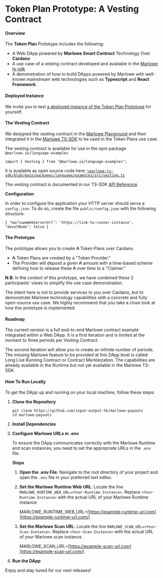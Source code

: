 # Token Plan Prototype: A Vesting Contract

#### Overview <a href="#overview" id="overview"></a>

The **Token Plan** Prototype includes the following:

* A Web DApp powered by **Marlowe Smart Contract** Technology Over **Cardano**
* A use case of a vesting contract developed and available in the [Marlowe ts-sdk](https://github.com/input-output-hk/marlowe-ts-sdk/)
* A demonstration of how to build DApps powered by Marlowe with well-known mainstream web technologies such as **Typescript** and **React Framework**.

#### Deployed Instance <a href="#deployed-instance" id="deployed-instance"></a>

We invite you to test [a deployed instance of the Token Plan Prototype](https://token-plans-preprod.prod.scdev.aws.iohkdev.io/) for yourself.

#### The Vesting Contract <a href="#the-vesting-contract" id="the-vesting-contract"></a>

We designed the vesting contract in the [Marlowe Playground](https://play.marlowe.iohk.io/) and then integrated it in the [Marlowe TS-SDK](https://github.com/input-output-hk/marlowe-ts-sdk) to be used in the Token Plans use case.

The vesting contract is available for use in the npm package `@marlowe.io/language-examples`

```
import { Vesting } from "@marlowe.io/language-examples";
```

It is available as open source code here: [`\marlowe-ts-sdk/blob/main/packages/language/examples/src/vesting.ts`](https://github.com/input-output-hk/marlowe-ts-sdk/blob/main/packages/language/examples/src/vesting.ts)

The vesting contract is documented in our TS-SDK [API Reference](https://input-output-hk.github.io/marlowe-ts-sdk/modules/\_marlowe\_io\_language\_examples.vesting.html).

**Configuration**

In order to configure the application your HTTP server should serve a `config.json`. To do so, create the file `public/config.json` with the following structure:

```
{ "marloweWebServerUrl": 'https://link-to-runner-instance', "develMode": false }
```

#### The Prototype <a href="#the-prototype" id="the-prototype"></a>

The prototype allows you to create ₳ Token Plans over Cardano.

* ₳ Token Plans are created by a "Token Provider."
* The Provider will deposit a given ₳ amount with a time-based scheme defining how to release these ₳ over time to a "Claimer."

**N.B**: In the context of this prototype, we have combined these 2 participants' views to simplify the use case demonstration.

The intent here is not to provide services to you over Cardano, but to demonstrate Marlowe technology capabilities with a concrete and fully open-source use case. We highly recommend that you take a close look at how this prototype is implemented.

#### Roadmap <a href="#roadmap" id="roadmap"></a>

The current version is a full end-to-end Marlowe contract example integrated within a Web DApp. It is a first iteration and is limited at the moment to three periods per Vesting Contract.

The second iteration will allow you to create an infinite number of periods. The missing Marlowe feature to be provided at this DApp level is called Long Live Running Contract or Contract Merkleization. The capabilities are already available in the Runtime but not yet available in the Marlowe TS-SDK.

#### How To Run Locally <a href="#how-to-run-locally" id="how-to-run-locally"></a>

To get the DApp up and running on your local machine, follow these steps:

1.  **Clone the Repository**

    ```
    git clone https://github.com/input-output-hk/marlowe-payouts
    cd marlowe-payouts
    ```
2. **Install Dependencies**
3.  **Configure Marlowe URLs in .env**

    To ensure the DApp communicates correctly with the Marlowe Runtime and scan instances, you need to set the appropriate URLs in the `.env` file.

    **Steps**

    1. **Open the .env File**: Navigate to the root directory of your project and open the `.env` file in your preferred text editor.
    2.  **Set the Marlowe Runtime Web URL**: Locate the line `MARLOWE_RUNTIME_WEB_URL=<Your-Runtime-Instance>`. Replace `<Your-Runtime-Instance>` with the actual URL of your Marlowe Runtime instance.

        MARLOWE\_RUNTIME\_WEB\_URL=[https://example-runtime-url.com](https://example-runtime-url.com/)
    3.  **Set the Marlowe Scan URL**: Locate the line `MARLOWE_SCAN_URL=<Your-Scan-Instance>`. Replace `<Your-Scan-Instance>` with the actual URL of your Marlowe scan instance.

        MARLOWE\_SCAN\_URL=[https://example-scan-url.com](https://example-scan-url.com/)
4. **Run the DApp**

Enjoy and stay tuned for our next releases!
